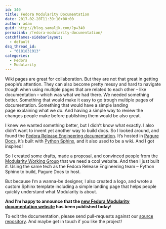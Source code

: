```yaml
---
id: 340
title: Fedora Modularity Documentation
date: 2017-02-20T11:39:10+00:00
author: adam
guid: http://blog.samalik.com/?p=340
permalink: /fedora-modularity-documentation/
catchflames-sidebarlayout:
  - default
dsq_thread_id:
  - "6181831913"
categories:
  - Fedora
  - Modularity
---
```

Wiki pages are great for collaboration. But they are not that great in getting people&#8217;s attention. They can also become pretty messy and hard to navigate trough when using multiple pages that are related to each other &#8211; like documentation &#8211; which was what we had there. We needed something better. Something that would make it easy to go trough multiple pages of documentation. Something that would have a simple landing page explaining what we do. And having a simple way to review the changes people make before publishing them would be also great.

I knew we wanted something better, but I didn&#8217;t know what exactly. I also didn&#8217;t want to invent yet another way to build docs. So I looked around, and found the <a href="https://docs.pagure.org/releng/" target="_blank">Fedora Release Engineering documentation</a>. It&#8217;s hosted in <a href="https://docs.pagure.org/pagure/usage/using_doc.html" target="_blank">Pagure Docs</a>, it&#8217;s built with <a href="http://www.sphinx-doc.org/" target="_blank">Python Sphinx</a>, and it also used to be a wiki. And I got inspired!

So I created some drafts, made a proposal, and convinced people from the <a href="https://fedoraproject.org/wiki/Modularity_Working_Group" target="_blank">Modularity Working Group</a> that we need a cool website. And then I just built it. Using the same tech as the Fedora Release Engineering team &#8211; Python Sphinx to build, Pagure Docs to host.

But because I&#8217;m a wanna-be designer, I also created a logo, and wrote a custom Sphinx template including a simple landing page that helps people quickly understand what Modularity is about.

**And I&#8217;m happy to announce that the <a href="https://docs.pagure.org/modularity" target="_blank">new Fedora Modularity documentation website</a> has been published today!**

To edit the documentation, please send pull-requests against our <a href="https://pagure.io/modularity" target="_blank">source repository</a>. And maybe get in touch if you like the project!
